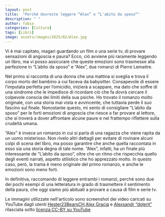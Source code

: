 ```yaml
---
layout: post
title:  "Perché dovreste leggere “Alex” e “L'abito da sposo”"
description: " "
author: fabio
categories: [Cultura]
tags: [Libri]
image: assets/images/2025/02/Alex.jpg
---
```

Vi è mai capitato, magari guardando un film o una serie tv, di provare sensazioni di angoscia e paura? Ecco, ciò avviene più raramente leggendo un libro, ma vi posso assicurare che queste emozioni sono trasmesse alla perfezione in “L’abito da sposo” e “Alex”, due romanzi di Pierre Lemaitre.

Nel primo si racconta di una donna che una mattina si sveglia e trova il corpo morto del bambino a cui faceva da babysitter. Consapevole di essere l’imputata perfetta per l’omicidio, inizierà a scappare, ma dato che soffre di una sindrome che le impedisce di ricordare ciò che fa dovrà cercare il colpevole conscia dei limiti della sua psiche. Ho trovato il romanzo molto originale, con una storia mai vista e avvincente, che tuttavia perde il suo fascino sul finale. Nonostante questo, mi sento di consigliare “L’abito da sposo” per le forti emozioni di angoscia che riesce a far provare al lettore, che si troverà a dover affrontare alcune paure e nel frattempo riflettere sulla crudeltà umana.

“Alex” è invece un romanzo in cui si parla di una ragazza che viene rapita da un uomo misterioso. Non rivelo altri dettagli per evitare di rovinare alcuni colpi di scena del libro, ma posso garantire che anche quella raccontata in esso sia una storia degna di tale nome. “Alex”, infatti, ha un finale più interessante de “L’abito da sposo”, oltre che un ritmo che rispecchia quello degli eventi narrati, aspetto stilistico che ho apprezzato molto. In questo caso, però, la trama è meno originale del primo romanzo, e anche le emozioni sono meno forti.

In definitiva, raccomando di leggere entrambi i romanzi, perché sono due dei pochi esempi di una letteratura in grado di trasmettere il sentimento della paura, che oggi siamo più abituati a provare a causa di film e serie tv.





Le immagini utilizzate nell'articolo sono screenshot dei video caricati su YouTube dagli utenti [Hester23BearsCH](https://www.youtube.com/watch?v=yJ05OCz-OoY),[Alex Gracia](https://www.youtube.com/watch?v=ysfh3_iHvBE) e [Alexsandr “dolerit”](https://www.youtube.com/watch?v=FufR0UW9NU4) rilasciata sotto [licenza CC-BY su YouTube](https://support.google.com/youtube/answer/2797468)
